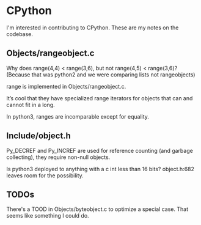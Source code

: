 # CPython

I'm interested in contributing to CPython. These are my notes on
the codebase.

## Objects/rangeobject.c

Why does range(4,4) < range(3,6), but not range(4,5) < range(3,6)?
(Because that was python2 and we were comparing lists not rangeobjects)

range is implemented in Objects/rangeobject.c.

It’s cool that they have specialized range iterators for objects that
can and cannot fit in a long.

In python3, ranges are incomparable except for equality.

## Include/object.h

Py_DECREF and Py_INCREF are used for reference counting
(and garbage collecting), they require non-null objects.

Is python3 deployed to anything with a c int less than 16 bits?
object.h:682 leaves room for the possibility.

## TODOs

There's a TOOD in Objects/byteobject.c to optimize a special case.
That seems like something I could do.
